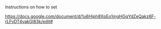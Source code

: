 Instructions on how to set

https://docs.google.com/document/d/1u6Hiph8XpEo1mgHGqYdZeQakz6F-rLFvDT4vakGl83k/edit#
